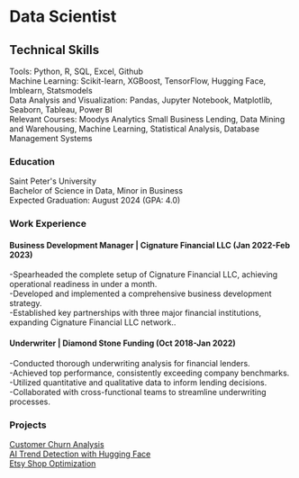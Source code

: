 # Data Scientist

## Technical Skills
Tools: Python, R, SQL, Excel, Github     
Machine Learning: Scikit-learn, XGBoost, TensorFlow, Hugging Face, Imblearn, Statsmodels  
Data Analysis and Visualization: Pandas, Jupyter Notebook, Matplotlib, Seaborn, Tableau, Power BI  
Relevant Courses: Moodys Analytics Small Business Lending, Data Mining and Warehousing, Machine Learning, Statistical Analysis, Database Management Systems  

### Education
Saint Peter's University    
Bachelor of Science in Data, Minor in Business  
Expected Graduation: August 2024 (GPA: 4.0) 


### Work Experience
#### Business Development Manager | Cignature Financial LLC (Jan 2022-Feb 2023)
-Spearheaded the complete setup of Cignature Financial LLC, achieving operational readiness in under a month.  
-Developed and implemented a comprehensive business development strategy.  
-Established key partnerships with three major financial institutions, expanding Cignature Financial LLC network..  

#### Underwriter | Diamond Stone Funding (Oct 2018-Jan 2022)
-Conducted thorough underwriting analysis for financial lenders.  
-Achieved top performance, consistently exceeding company benchmarks.  
-Utilized quantitative and qualitative data to inform lending decisions.  
-Collaborated with cross-functional teams to streamline underwriting processes.  
  

### Projects  
[Customer Churn Analysis](https://github.com/Rweissman7/Customer-Churn-Analysis/blob/main/Capstone%20Project%20Ruchel%20Weissman%20slides.pdf)  
[AI Trend Detection with Hugging Face](https://huggingface.co/spaces/Rachel7/AIProject)  
[Etsy Shop Optimization](https://github.com/Rweissman7/Etsy_data/blob/main/Etsy%20shop%20project.pdf)  

